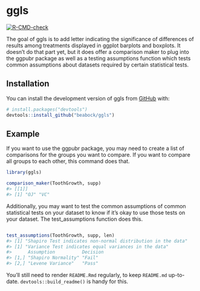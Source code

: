 
<!-- README.md is generated from README.Rmd. Please edit that file -->

# ggls

<!-- badges: start -->

[![R-CMD-check](https://github.com/beabock/ggls/actions/workflows/R-CMD-check.yaml/badge.svg)](https://github.com/beabock/ggls/actions/workflows/R-CMD-check.yaml)
<!-- badges: end -->

The goal of ggls is to add letter indicating the significance of
differences of results among treatments displayed in ggplot barplots and
boxplots. It doesn’t do that part yet, but it does offer a comparison
maker to plug into the ggpubr package as well as a testing assumptions
function which tests common assumptions about datasets required by
certain statistical tests.

## Installation

You can install the development version of ggls from
[GitHub](https://github.com/) with:

``` r
# install.packages("devtools")
devtools::install_github("beabock/ggls")
```

## Example

If you want to use the ggpubr package, you may need to create a list of
comparisons for the groups you want to compare. If you want to compare
all groups to each other, this command does that.

``` r
library(ggls)

comparison_maker(ToothGrowth, supp)
#> [[1]]
#> [1] "OJ" "VC"
```

Additionally, you may want to test the common assumptions of common
statistical tests on your dataset to know if it’s okay to use those
tests on your dataset. The test_assumptions function does this.

``` r

test_assumptions(ToothGrowth, supp, len)
#> [1] "Shapiro Test indicates non-normal distribution in the data"
#> [1] "Variance Test indicates equal variances in the data"
#>      Assumption          Decision
#> [1,] "Shapiro Normality" "Fail"  
#> [2,] "Levene Variance"   "Pass"
```

You’ll still need to render `README.Rmd` regularly, to keep `README.md`
up-to-date. `devtools::build_readme()` is handy for this.
